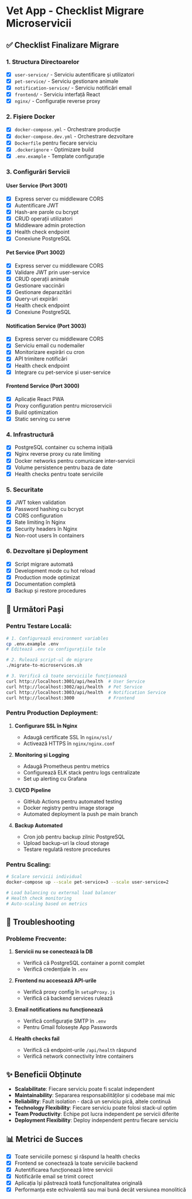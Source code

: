 # Vet App - Checklist Migrare Microservicii

## ✅ Checklist Finalizare Migrare

### 1. Structura Directoarelor
- [x] `user-service/` - Serviciu autentificare și utilizatori
- [x] `pet-service/` - Serviciu gestionare animale  
- [x] `notification-service/` - Serviciu notificări email
- [x] `frontend/` - Serviciu interfață React
- [x] `nginx/` - Configurație reverse proxy

### 2. Fișiere Docker
- [x] `docker-compose.yml` - Orchestrare producție
- [x] `docker-compose.dev.yml` - Orchestrare dezvoltare
- [x] `Dockerfile` pentru fiecare serviciu
- [x] `.dockerignore` - Optimizare build
- [x] `.env.example` - Template configurație

### 3. Configurări Servicii

#### User Service (Port 3001)
- [x] Express server cu middleware CORS
- [x] Autentificare JWT
- [x] Hash-are parole cu bcrypt
- [x] CRUD operații utilizatori
- [x] Middleware admin protection
- [x] Health check endpoint
- [x] Conexiune PostgreSQL

#### Pet Service (Port 3002)
- [x] Express server cu middleware CORS
- [x] Validare JWT prin user-service
- [x] CRUD operații animale
- [x] Gestionare vaccinări
- [x] Gestionare deparazitări
- [x] Query-uri expirări
- [x] Health check endpoint
- [x] Conexiune PostgreSQL

#### Notification Service (Port 3003)
- [x] Express server cu middleware CORS
- [x] Serviciu email cu nodemailer
- [x] Monitorizare expirări cu cron
- [x] API trimitere notificări
- [x] Health check endpoint
- [x] Integrare cu pet-service și user-service

#### Frontend Service (Port 3000)
- [x] Aplicație React PWA
- [x] Proxy configuration pentru microservicii
- [x] Build optimization
- [x] Static serving cu serve

### 4. Infrastructură
- [x] PostgreSQL container cu schema inițială
- [x] Nginx reverse proxy cu rate limiting
- [x] Docker networks pentru comunicare inter-servicii
- [x] Volume persistence pentru baza de date
- [x] Health checks pentru toate serviciile

### 5. Securitate
- [x] JWT token validation
- [x] Password hashing cu bcrypt
- [x] CORS configuration
- [x] Rate limiting în Nginx
- [x] Security headers în Nginx
- [x] Non-root users în containers

### 6. Dezvoltare și Deployment
- [x] Script migrare automată
- [x] Development mode cu hot reload
- [x] Production mode optimizat
- [x] Documentation completă
- [x] Backup și restore procedures

## 🚀 Următori Pași

### Pentru Testare Locală:
```bash
# 1. Configurează environment variables
cp .env.example .env
# Editează .env cu configurațiile tale

# 2. Rulează script-ul de migrare
./migrate-to-microservices.sh

# 3. Verifică că toate serviciile funcționează
curl http://localhost:3001/api/health  # User Service
curl http://localhost:3002/api/health  # Pet Service  
curl http://localhost:3003/api/health  # Notification Service
curl http://localhost:3000             # Frontend
```

### Pentru Production Deployment:
1. **Configurare SSL în Nginx**
   - Adaugă certificate SSL în `nginx/ssl/`
   - Activează HTTPS în `nginx/nginx.conf`

2. **Monitoring și Logging**
   - Adaugă Prometheus pentru metrics
   - Configurează ELK stack pentru logs centralizate
   - Set up alerting cu Grafana

3. **CI/CD Pipeline**
   - GitHub Actions pentru automated testing
   - Docker registry pentru image storage
   - Automated deployment la push pe main branch

4. **Backup Automated**
   - Cron job pentru backup zilnic PostgreSQL
   - Upload backup-uri la cloud storage
   - Testare regulată restore procedures

### Pentru Scaling:
```bash
# Scalare servicii individual
docker-compose up --scale pet-service=3 --scale user-service=2

# Load balancing cu external load balancer
# Health check monitoring
# Auto-scaling based on metrics
```

## 🔧 Troubleshooting

### Probleme Frecvente:

1. **Servicii nu se conectează la DB**
   - Verifică că PostgreSQL container a pornit complet
   - Verifică credențiale în `.env`

2. **Frontend nu accesează API-urile**
   - Verifică proxy config în `setupProxy.js`
   - Verifică că backend services rulează

3. **Email notifications nu funcționează**
   - Verifică configurație SMTP în `.env`
   - Pentru Gmail folosește App Passwords

4. **Health checks fail**
   - Verifică că endpoint-urile `/api/health` răspund
   - Verifică network connectivity între containers

## ✨ Beneficii Obținute

- **Scalabilitate**: Fiecare serviciu poate fi scalat independent
- **Maintainability**: Separarea responsabilităților și codebase mai mic
- **Reliability**: Fault isolation - dacă un serviciu pică, altele continuă
- **Technology Flexibility**: Fiecare serviciu poate folosi stack-ul optim
- **Team Productivity**: Echipe pot lucra independent pe servicii diferite
- **Deployment Flexibility**: Deploy independent pentru fiecare serviciu

## 📊 Metrici de Succes

- [x] Toate serviciile pornesc și răspund la health checks
- [x] Frontend se conectează la toate serviciile backend
- [x] Autentificarea funcționează între servicii
- [x] Notificările email se trimit corect
- [x] Aplicația își păstrează toată funcționalitatea originală
- [x] Performanța este echivalentă sau mai bună decât versiunea monolitică